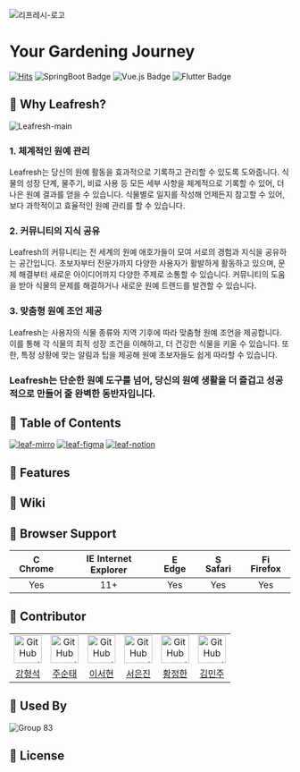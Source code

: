 ![리프레시-로고](https://github.com/user-attachments/assets/198f9ba8-bc25-4ce2-884f-82ad7c42dd45)
# Your Gardening Journey

[![Hits](https://hits.seeyoufarm.com/api/count/incr/badge.svg?url=https%3A%2F%2Fgithub.com%2FLeafresh-2024&count_bg=%23565AE5&title_bg=%23B3B3B3&icon=&icon_color=%23E7E7E7&title=Leafresh&edge_flat=false)](https://hits.seeyoufarm.com)
![SpringBoot Badge](https://img.shields.io/badge/SpringBoot-v3.3.3-%236DB33F?style=flat&logo=spring-boot&logoColor=white)
![Vue.js Badge](https://img.shields.io/badge/Vue.js-v3.4.29-4FC08D?style=flat&logo=vue.js&logoColor=white)
![Flutter Badge](https://img.shields.io/badge/Flutter-v3.24.1-02569B?style=flat&logo=flutter&logoColor=white)

## 🌿 Why Leafresh?

![Leafresh-main](https://github.com/user-attachments/assets/4f4a2caf-65fa-4709-8e85-51411abc4c82)


### 1. 체계적인 원예 관리
   
Leafresh는 당신의 원예 활동을 효과적으로 기록하고 관리할 수 있도록 도와줍니다. 식물의 성장 단계, 물주기, 비료 사용 등 모든 세부 사항을 체계적으로 기록할 수 있어, 더 나은 원예 결과를 얻을 수 있습니다. 식물별로 일지를 작성해 언제든지 참고할 수 있어, 보다 과학적이고 효율적인 원예 관리를 할 수 있습니다.

### 2. 커뮤니티의 지식 공유
   
Leafresh의 커뮤니티는 전 세계의 원예 애호가들이 모여 서로의 경험과 지식을 공유하는 공간입니다. 초보자부터 전문가까지 다양한 사용자가 활발하게 활동하고 있으며, 문제 해결부터 새로운 아이디어까지 다양한 주제로 소통할 수 있습니다. 커뮤니티의 도움을 받아 식물의 문제를 해결하거나 새로운 원예 트렌드를 발견할 수 있습니다.

### 3. 맞춤형 원예 조언 제공
   
Leafresh는 사용자의 식물 종류와 지역 기후에 따라 맞춤형 원예 조언을 제공합니다. 이를 통해 각 식물의 최적 성장 조건을 이해하고, 더 건강한 식물을 키울 수 있습니다. 또한, 특정 상황에 맞는 알림과 팁을 제공해 원예 초보자들도 쉽게 따라할 수 있습니다.

 ### Leafresh는 단순한 원예 도구를 넘어, 당신의 원예 생활을 더 즐겁고 성공적으로 만들어 줄 완벽한 동반자입니다.

## 🌿 Table of Contents

[![leaf-mirro](https://github.com/user-attachments/assets/eda4934e-195b-439b-9c0e-0a11cd2585d4)](https://miro.com/welcomeonboard/TnBCZllvYU52TXRBY1Y3Mm1ISUlXMmo2b0lYNWVkQVRxM1N5NlM2Ym9lU01KeVl4dXFXQjR3WWw4bG1uZnEydHwzNDU4NzY0NTkyOTkyNDczMDEyfDI=?share_link_id=458107216044)
[![leaf-figma](https://github.com/user-attachments/assets/d90bec0d-46ed-4c60-a71e-f565376a8fc6)](https://www.figma.com/design/cshzRIFsmi68c5zaYjmAkV/Leafresh?node-id=0-1&t=24EeBDSnbUCdNna2-1)
[![leaf-notion](https://github.com/user-attachments/assets/6502c2a5-1255-4880-b78f-f21c523a9c68)](https://www.notion.so/Leafresh-66e3bcc8e36e4be8bfd7e1bc087ff882)

## 🌿 Features

## 🌿 Wiki


## 🌿 Browser Support

| <img src="https://user-images.githubusercontent.com/1215767/34348387-a2e64588-ea4d-11e7-8267-a43365103afe.png" alt="Chrome" width="16px" height="16px" /> Chrome | <img src="https://user-images.githubusercontent.com/1215767/34348590-250b3ca2-ea4f-11e7-9efb-da953359321f.png" alt="IE" width="16px" height="16px" /> Internet Explorer | <img src="https://user-images.githubusercontent.com/1215767/34348380-93e77ae8-ea4d-11e7-8696-9a989ddbbbf5.png" alt="Edge" width="16px" height="16px" /> Edge | <img src="https://user-images.githubusercontent.com/1215767/34348394-a981f892-ea4d-11e7-9156-d128d58386b9.png" alt="Safari" width="16px" height="16px" /> Safari | <img src="https://user-images.githubusercontent.com/1215767/34348383-9e7ed492-ea4d-11e7-910c-03b39d52f496.png" alt="Firefox" width="16px" height="16px" /> Firefox |
| :---------: | :---------: | :---------: | :---------: | :---------: |
| Yes | 11+ | Yes | Yes | Yes |

## 🌿 Contributor

<table>
  <tr>
    <td style="text-align: center;"><img src="https://avatars.githubusercontent.com/ppudding3861" alt="GitHub 프로필 사진" style="width: 50px; height: 50px;"></td>
    <td style="text-align: center;"><img src="https://avatars.githubusercontent.com/stjoo0925" alt="GitHub 프로필 사진" style="width: 50px; height: 50px;"></td>
    <td style="text-align: center;"><img src="https://avatars.githubusercontent.com/dansun2" alt="GitHub 프로필 사진" style="width: 50px; height: 50px;"></td>
    <td style="text-align: center;"><img src="https://avatars.githubusercontent.com/jinnyjinny12" alt="GitHub 프로필 사진" style="width: 50px; height: 50px;"></td>
    <td style="text-align: center;"><img src="https://avatars.githubusercontent.com/hwangjeonghan" alt="GitHub 프로필 사진" style="width: 50px; height: 50px;"></td>
    <td style="text-align: center;"><img src="https://avatars.githubusercontent.com/minju132" alt="GitHub 프로필 사진" style="width: 50px; height: 50px;"></td>
  </tr>
  <tr>
   <tr>
    <td style="text-align: center;"><a href="https://github.com/ppudding3861" target="_blank">강형석</a></td>
    <td style="text-align: center;"><a href="https://github.com/stjoo0925" target="_blank">주순태</a></td>
    <td style="text-align: center;"><a href="https://github.com/dansun2" target="_blank">이서현</a></td>
    <td style="text-align: center;"><a href="https://github.com/jinnyjinny12" target="_blank">서은진</a></td>
    <td style="text-align: center;"><a href="https://github.com/hwangjeonghan" target="_blank">황정한</a></td>
    <td style="text-align: center;"><a href="https://github.com/minju132" target="_blank">김민주</a></td>
   </tr>
  </tr>
</table>

## 🌿 Used By

![Group 83](https://github.com/user-attachments/assets/8e860c4f-5b59-4672-8d3c-2a0108ed56c1)

## 🌿 License
